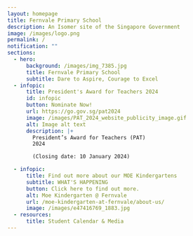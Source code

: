 ```yaml
---
layout: homepage
title: Fernvale Primary School
description: An Isomer site of the Singapore Government
image: /images/logo.png
permalink: /
notification: ""
sections:
  - hero:
      background: /images/img_7385.jpg
      title: Fernvale Primary School
      subtitle: Dare to Aspire, Courage to Excel
  - infopic:
      title: President's Award for Teachers 2024
      id: infopic
      button: Nominate Now!
      url: https://go.gov.sg/pat2024
      image: /images/PAT_2024_website_publicity_image.gif
      alt: Image alt text
      description: |+
        President’s Award for Teachers (PAT) 
        2024

        (Closing date: 10 January 2024)

  - infopic:
      title: Find out more about our MOE Kindergartens
      subtitle: WHAT'S HAPPENING
      button: Click here to find out more.
      alt: Moe Kindergarten @ Fernvale
      url: /moe-kindergarten-at-fernvale/about-us/
      image: /images/e47416769_1883.jpg
  - resources:
      title: Student Calendar & Media
---
```

